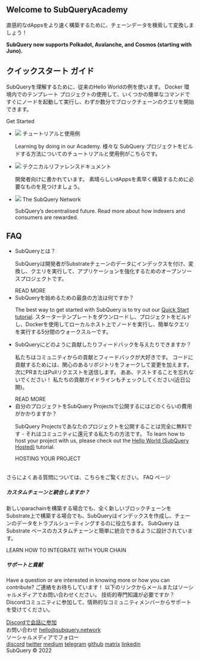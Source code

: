 <link rel="stylesheet" href="/assets/style/welcome.css" as="style" />
<div class="top2Sections">
  <section class="welcomeWords">
    <div class="main">
      <div>
        <h2 class="welcomeTitle">Welcome to SubQuery<span>Academy</span></h2>
        <p>直感的なdAppsをより速く構築するために、チェーンデータを検索して変換しましょう！</p>
        <p><strong>SubQuery now supports Polkadot, Avalanche, and Cosmos (starting with Juno).</strong></p>
      </div>
    </div>
  </section>
  <section class="startSection main">
    <div>
      <h2 class="title">クイックスタート <span>ガイド</span></h2>
      <p>SubQueryを理解するために、従来のHello Worldの例を使います。 Docker 環境内でのテンプレート プロジェクトの使用して、いくつかの簡単なコマンドですぐにノードを起動して実行し、わずか数分でブロックチェーンのクエリを開始できます。
      </p>
      <span class="button">
        <router-link :to="{path: '/quickstart/quickstart.html'}"> 
          <span>Get Started</span>
        </router-link>
      </span>
    </div>
  </section>
</div>
<div class="main">
  <div>
    <ul class="list">
      <li>
        <router-link :to="{path: '/academy/tutorials_examples/introduction.html'}">
          <div>
            <img src="/assets/img/tutorialsIcon.svg" />
            <span>チュートリアルと使用例</span>
            <p>Learning by doing in our Academy. 様々な SubQuery プロジェクトをビルドする方法についてのチュートリアルと使用例がこちらです。</p>
          </div>
        </router-link>
      </li>
      <li>
        <router-link :to="{path: '/build/introduction.html'}"> 
          <div>
            <img src="/assets/img/docsIcon.svg" />
            <span>テクニカルリファレンスドキュメント</span>
            <p>開発者向けに書かれています。 素晴らしいdAppsを素早く構築するために必要なものを見つけましょう。</p>
          </div>
        </router-link>
      </li>
      <li>
        <router-link :to="{path: '/subquery_network/introduction.html'}"> 
          <div>
            <img src="/assets/img/networkIcon.svg" />
            <span>The SubQuery Network</span>
            <p>SubQuery’s decentralised future. Read more about how indexers and consumers are rewarded.</p>
          </div>
        </router-link>
      </li>
    </ul>
  </div>
</div>
<section class="faqSection main">
  <div>
    <h2 class="title">FAQ</h2>
    <ul class="faqList">
      <li>
        <div class="title">SubQueryとは？</div>
        <div class="content">
          <p>SubQueryは開発者がSubstrateチェーンのデータにインデックスを付け、変換し、クエリを実行して、アプリケーションを強化するためのオープンソースプロジェクトです。</p>
          <span class="more">
            <router-link :to="{path: '/faqs/faqs.md#what-is-subquery'}">READ MORE</router-link>
          </span>
        </div>
      </li>
      <li>
        <div class="title">SubQueryを始めるための最良の方法は何ですか？</div>
        <div class="content">
          <p>The best way to get started with SubQuery is to try out our <a href="/quickstart/quickstart.html">Quick Start tutorial</a>. スターターテンプレートをダウンロードし、プロジェクトをビルドし、Dockerを使用してローカルホスト上でノードを実行し、簡単なクエリを実行する5分間のウォークスルーです。 </p>
        </div>
      </li>
      <li>
        <div class="title">SubQueryにどのように貢献したりフィードバックを与えたりできますか？</div>
        <div class="content">
          <p>私たちはコミュニティからの貢献とフィードバックが大好きです。 コードに貢献するためには、関心のあるリポジトリをフォークして変更を加えます。 次にPRまたはPullリクエストを送信します。 ああ、テストすることを忘れないでください！ 私たちの貢献ガイドラインもチェックしてください(近日公開)。 </p>
          <span class="more">
            <router-link :to="{path: '/faqs/faqs.md#how-can-i-contribute-or-give-feedback-to-subquery'}">READ MORE</router-link>
          </span> 
        </div>
      </li>
      <li>
        <div class="title">自分のプロジェクトをSubQuery Projectsで公開するにはどのくらいの費用がかかりますか？</div>
        <div class="content">
          <p>SubQuery Projectsであなたのプロジェクトを公開することは完全に無料です - それはコミュニティに還元する私たちの方法です。 To learn how to host your project with us, please check out the <a href="https://academy.subquery.network/run_publish/publish.html">Hello World (SubQuery Hosted)</a> tutorial.</p>
          <span class="more">
            <router-link :to="{path: '/run_publish/publish.html'}">HOSTING YOUR PROJECT</router-link>
          </span>
        </div>
      </li>
    </ul><br>
    さらによくある質問については、こちらをご覧ください。 <router-link :to="{path: '/faqs/faqs.html'}">FAQ</router-link> ページ    
  </div>
</section>
<section class="main">
  <div>
    <div class="lastIntroduce lastIntroduce_1">
        <h5>カスタムチェーンと統合しますか？</h5>
        <p>新しいparachainを構築する場合でも、全く新しいブロックチェーンをSubstrate上で構築する場合でも、SubQueryはインデックスを作成し、チェーンのデータをトラブルシューティングするのに役立ちます。 SubQuery は Substrate ベースのカスタムチェーンと簡単に統合できるように設計されています。</p>
        <span class="more">
          <router-link :to="{path: '/build/manifest.md#custom-substrate-and-cosmos-chains'}">LEARN HOW TO INTEGRATE WITH YOUR CHAIN</router-link>
        </span>
    </div>
    <div class="lastIntroduce lastIntroduce_2">
        <h5>サポートと貢献</h5>
        <p>Have a question or are interested in knowing more or how you can contribute? ご連絡をお待ちしています！ 以下のリンクからメールまたはソーシャルメディアでお問い合わせください。 技術的専門知識が必要ですか？ Discordコミュニティに参加して、情熱的なコミュニティメンバーからサポートを受けてください。 </p>
        <a class="more" target="_blank" href="https://discord.com/invite/subquery">Discordで会話に参加</a>
    </div>
    </div>
</section>
<section class="main connectSection">
  <div class="email">
    <span>お問い合わせ</span>
    <a href="mailto:hello@subquery.network">hello@subquery.network</a>
  </div>
  <div>
    <div>ソーシャルメディアでフォロー</div>
    <div class="connectWay">
      <a href="https://discord.com/invite/78zg8aBSMG" target="_blank" class="connectDiscord">discord</a>
      <a href="https://twitter.com/subquerynetwork" target="_blank" class="connectTwitter">twitter</a>
      <a href="https://medium.com/@subquery" target="_blank" class="connectMedium">medium</a>
      <a href="https://t.me/subquerynetwork" target="_blank" class="connectTelegram">telegram</a>
      <a href="https://github.com/OnFinality-io/subql" target="_blank" class="connectGithub">github</a>
      <a href="https://matrix.to/#/#subquery:matrix.org" target="_blank" class="connectMatrix">matrix</a>
      <a href="https://www.linkedin.com/company/subquery/" target="_blank" class="connectLinkedin">linkedin</a>
    </div>
  </div>
</section>
</div> </div>
<div class="footer">
  <div class="main"><div>SubQuery © 2022</div></div>
</div>
<script charset="utf-8" src="/assets/js/welcome.js"></script>
